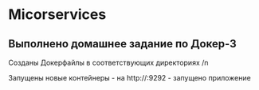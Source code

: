 # Micorservices

## Выполнено домашнее задание по Докер-3
Созданы Докерфайлы в соответствующих директориях /n

Запущены новые контейнеры - на http://<docker-host-ip>:9292 - запущено приложение

